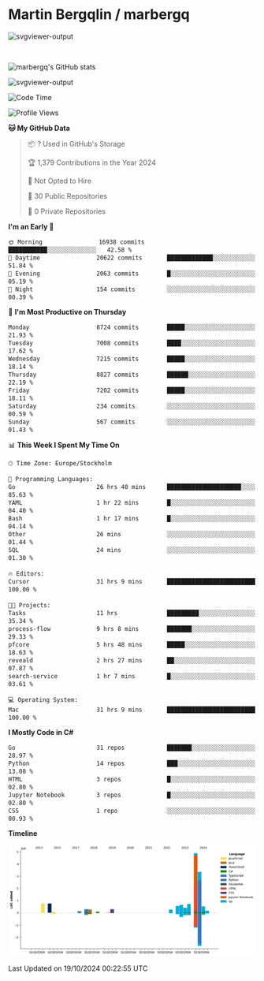 # Martin Bergqlin / marbergq

![svgviewer-output](https://user-images.githubusercontent.com/2405410/206014777-22d41ecb-c24f-421d-b7d9-bba2cb5bb0de.svg)

<br>

<!--- [![Martin's Week](https://github-readme-stats.vercel.app/api/wakatime?username=marbergq&theme=dark)](https://github.com/anuraghazra/github-readme-stats) -->

![marbergq's GitHub stats](https://github-readme-stats.vercel.app/api?username=marbergq&count_private=true&show_icons=true)

![svgviewer-output](https://wakatime.com/badge/user/3f0a2069-6683-4e19-9a4a-7d21ea815067.svg)

<!--START_SECTION:waka-->
![Code Time](http://img.shields.io/badge/Code%20Time-4%2C495%20hrs%2031%20mins-blue)

![Profile Views](http://img.shields.io/badge/Profile%20Views-0-blue)

**🐱 My GitHub Data** 

> 📦 ? Used in GitHub's Storage 
 > 
> 🏆 1,379 Contributions in the Year 2024
 > 
> 🚫 Not Opted to Hire
 > 
> 📜 30 Public Repositories 
 > 
> 🔑 0 Private Repositories 
 > 
**I'm an Early 🐤** 

```text
🌞 Morning                16938 commits       ███████████░░░░░░░░░░░░░░   42.58 % 
🌆 Daytime                20622 commits       █████████████░░░░░░░░░░░░   51.84 % 
🌃 Evening                2063 commits        █░░░░░░░░░░░░░░░░░░░░░░░░   05.19 % 
🌙 Night                  154 commits         ░░░░░░░░░░░░░░░░░░░░░░░░░   00.39 % 
```
📅 **I'm Most Productive on Thursday** 

```text
Monday                   8724 commits        █████░░░░░░░░░░░░░░░░░░░░   21.93 % 
Tuesday                  7008 commits        ████░░░░░░░░░░░░░░░░░░░░░   17.62 % 
Wednesday                7215 commits        █████░░░░░░░░░░░░░░░░░░░░   18.14 % 
Thursday                 8827 commits        ██████░░░░░░░░░░░░░░░░░░░   22.19 % 
Friday                   7202 commits        █████░░░░░░░░░░░░░░░░░░░░   18.11 % 
Saturday                 234 commits         ░░░░░░░░░░░░░░░░░░░░░░░░░   00.59 % 
Sunday                   567 commits         ░░░░░░░░░░░░░░░░░░░░░░░░░   01.43 % 
```


📊 **This Week I Spent My Time On** 

```text
🕑︎ Time Zone: Europe/Stockholm

💬 Programming Languages: 
Go                       26 hrs 40 mins      █████████████████████░░░░   85.63 % 
YAML                     1 hr 22 mins        █░░░░░░░░░░░░░░░░░░░░░░░░   04.40 % 
Bash                     1 hr 17 mins        █░░░░░░░░░░░░░░░░░░░░░░░░   04.14 % 
Other                    26 mins             ░░░░░░░░░░░░░░░░░░░░░░░░░   01.44 % 
SQL                      24 mins             ░░░░░░░░░░░░░░░░░░░░░░░░░   01.30 % 

🔥 Editors: 
Cursor                   31 hrs 9 mins       █████████████████████████   100.00 % 

🐱‍💻 Projects: 
Tasks                    11 hrs              █████████░░░░░░░░░░░░░░░░   35.34 % 
process-flow             9 hrs 8 mins        ███████░░░░░░░░░░░░░░░░░░   29.33 % 
pfcore                   5 hrs 48 mins       █████░░░░░░░░░░░░░░░░░░░░   18.63 % 
reveald                  2 hrs 27 mins       ██░░░░░░░░░░░░░░░░░░░░░░░   07.87 % 
search-service           1 hr 7 mins         █░░░░░░░░░░░░░░░░░░░░░░░░   03.61 % 

💻 Operating System: 
Mac                      31 hrs 9 mins       █████████████████████████   100.00 % 
```

**I Mostly Code in C#** 

```text
Go                       31 repos            ███████░░░░░░░░░░░░░░░░░░   28.97 % 
Python                   14 repos            ███░░░░░░░░░░░░░░░░░░░░░░   13.08 % 
HTML                     3 repos             █░░░░░░░░░░░░░░░░░░░░░░░░   02.80 % 
Jupyter Notebook         3 repos             █░░░░░░░░░░░░░░░░░░░░░░░░   02.80 % 
CSS                      1 repo              ░░░░░░░░░░░░░░░░░░░░░░░░░   00.93 % 
```



**Timeline**

![Lines of Code chart](https://raw.githubusercontent.com/marbergq/marbergq/main/assets/bar_graph.png)


 Last Updated on 19/10/2024 00:22:55 UTC
<!--END_SECTION:waka-->
